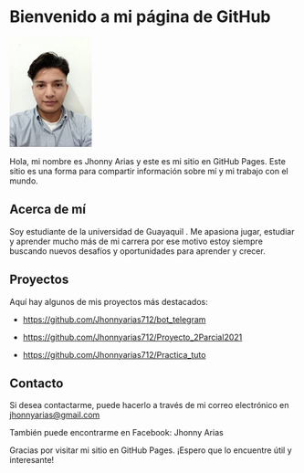 # Bienvenido a mi página de GitHub
![](https://github.com/Jhonnyarias712/paginaweb/blob/20c3aeea002ac244fc45f8a4e9127a94afbc276a/foto%20del%20papu.jpg)

Hola, mi nombre es Jhonny Arias y este es mi sitio en GitHub Pages. Este sitio es una forma para compartir información sobre mí y mi trabajo con el mundo.

## Acerca de mí
Soy estudiante de la universidad de Guayaquil . Me apasiona jugar, estudiar y aprender mucho más de mi carrera por ese motivo estoy siempre buscando nuevos desafíos y oportunidades para aprender y crecer.

## Proyectos
Aquí hay algunos de mis proyectos más destacados:

- https://github.com/Jhonnyarias712/bot_telegram

- https://github.com/Jhonnyarias712/Proyecto_2Parcial2021

- https://github.com/Jhonnyarias712/Practica_tuto

## Contacto
Si desea contactarme, puede hacerlo a través de mi correo electrónico en jhonnyarias@gmail.com

También puede encontrarme en Facebook: Jhonny Arias

Gracias por visitar mi sitio en GitHub Pages. ¡Espero que lo encuentre útil y interesante!

